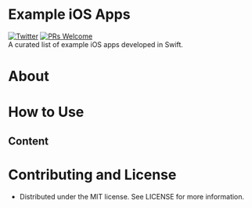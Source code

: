 # Example iOS Apps
[![Twitter](https://img.shields.io/badge/twitter-@imjog24-blue.svg?style=flat)](https://twitter.com/imjog24)
[![PRs Welcome](https://img.shields.io/badge/PRs-welcome-brightgreen.svg?style=flat-square)](http://makeapullrequest.com)<br>
A curated list of example iOS apps developed in Swift.

# About
# How to Use
## Content
# Contributing and License
 * Distributed under the MIT license. See LICENSE for more information.
